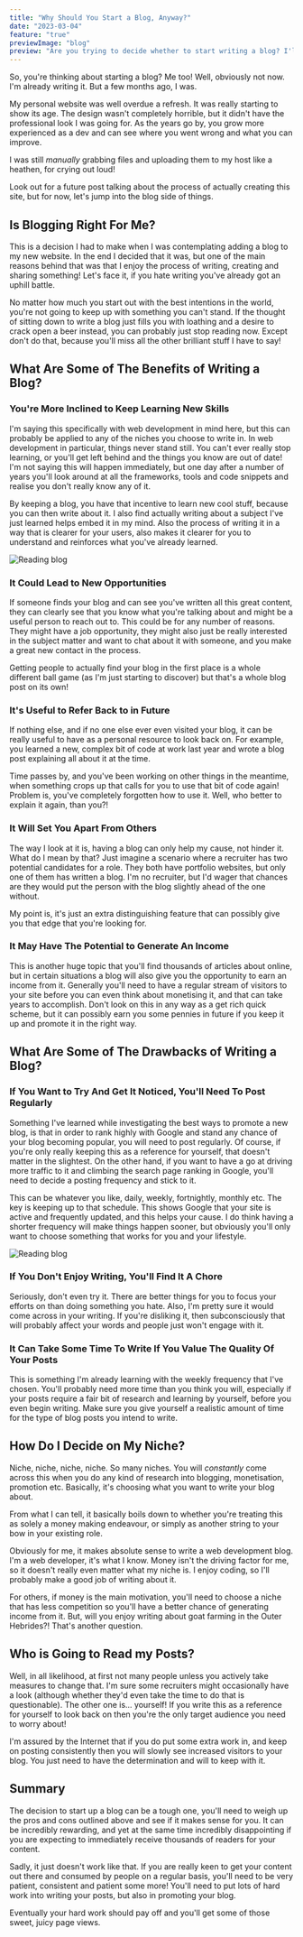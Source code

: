 ```yaml
---
title: "Why Should You Start a Blog, Anyway?"
date: "2023-03-04"
feature: "true"
previewImage: "blog"
preview: "Are you trying to decide whether to start writing a blog? I'll discuss some of the benefits (and the drawbacks) and you can see if it sounds right for you."
---
```


So, you're thinking about starting a blog? Me too! Well, obviously not now. I'm already writing it. But a few months ago, I was.

My personal website was well overdue a refresh. It was really starting to show its age. The design wasn't completely horrible, but it didn't have the professional look I was going for. As the years go by, you grow more experienced as a dev and can see where you went wrong and what you can improve.

I was still _manually_ grabbing files and uploading them to my host like a heathen, for crying out loud!

Look out for a future post talking about the process of actually creating this site, but for now, let's jump into the blog side of things.

## Is Blogging Right For Me?

This is a decision I had to make when I was contemplating adding a blog to my new website. In the end I decided that it was, but one of the main reasons behind that was that I enjoy the process of writing, creating and sharing something! Let's face it, if you hate writing you've already got an uphill battle.

No matter how much you start out with the best intentions in the world, you're not going to keep up with something you can't stand. If the thought of sitting down to write a blog just fills you with loathing and a desire to crack open a beer instead, you can probably just stop reading now. Except don't do that, because you'll miss all the other brilliant stuff I have to say!

## What Are Some of The Benefits of Writing a Blog?

### You're More Inclined to Keep Learning New Skills

I'm saying this specifically with web development in mind here, but this can probably be applied to any of the niches you choose to write in. In web development in particular, things never stand still. You can't ever really stop learning, or you'll get left behind and the things you know are out of date! I'm not saying this will happen immediately, but one day after a number of years you'll look around at all the frameworks, tools and code snippets and realise you don't really know any of it.

By keeping a blog, you have that incentive to learn new cool stuff, because you can then write about it. I also find actually writing about a subject I've just learned helps embed it in my mind. Also the process of writing it in a way that is clearer for your users, also makes it clearer for you to understand and reinforces what you've already learned.

![Reading blog](../images/blog3.webp "inline")

### It Could Lead to New Opportunities

If someone finds your blog and can see you've written all this great content, they can clearly see that you know what you're talking about and might be a useful person to reach out to. This could be for any number of reasons. They might have a job opportunity, they might also just be really interested in the subject matter and want to chat about it with someone, and you make a great new contact in the process.

Getting people to actually find your blog in the first place is a whole different ball game (as I'm just starting to discover) but that's a whole blog post on its own!

### It's Useful to Refer Back to in Future

If nothing else, and if no one else ever even visited your blog, it can be really useful to have as a personal resource to look back on. For example, you learned a new, complex bit of code at work last year and wrote a blog post explaining all about it at the time.

Time passes by, and you've been working on other things in the meantime, when something crops up that calls for you to use that bit of code again! Problem is, you've completely forgotten how to use it. Well, who better to explain it again, than you?!

### It Will Set You Apart From Others

The way I look at it is, having a blog can only help my cause, not hinder it. What do I mean by that? Just imagine a scenario where a recruiter has two potential candidates for a role. They both have portfolio websites, but only one of them has written a blog. I'm no recruiter, but I'd wager that chances are they would put the person with the blog slightly ahead of the one without.

My point is, it's just an extra distinguishing feature that can possibly give you that edge that you're looking for.

### It May Have The Potential to Generate An Income

This is another huge topic that you'll find thousands of articles about online, but in certain situations a blog will also give you the opportunity to earn an income from it. Generally you'll need to have a regular stream of visitors to your site before you can even think about monetising it, and that can take years to accomplish. Don't look on this in any way as a get rich quick scheme, but it can possibly earn you some pennies in future if you keep it up and promote it in the right way.

## What Are Some of The Drawbacks of Writing a Blog?

### If You Want to Try And Get It Noticed, You'll Need To Post Regularly

Something I've learned while investigating the best ways to promote a new blog, is that in order to rank highly with Google and stand any chance of your blog becoming popular, you will need to post regularly. Of course, if you're only really keeping this as a reference for yourself, that doesn't matter in the slightest. On the other hand, if you want to have a go at driving more traffic to it and climbing the search page ranking in Google, you'll need to decide a posting frequency and stick to it.

This can be whatever you like, daily, weekly, fortnightly, monthly etc. The key is keeping up to that schedule. This shows Google that your site is active and frequently updated, and this helps your cause. I do think having a shorter frequency will make things happen sooner, but obviously you'll only want to choose something that works for you and your lifestyle.

![Reading blog](../images/blog2.webp "inline")

### If You Don't Enjoy Writing, You'll Find It A Chore

Seriously, don't even try it. There are better things for you to focus your efforts on than doing something you hate. Also, I'm pretty sure it would come across in your writing. If you're disliking it, then subconsciously that will probably affect your words and people just won't engage with it.

### It Can Take Some Time To Write If You Value The Quality Of Your Posts

This is something I'm already learning with the weekly frequency that I've chosen. You'll probably need more time than you think you will, especially if your posts require a fair bit of research and learning by yourself, before you even begin writing. Make sure you give yourself a realistic amount of time for the type of blog posts you intend to write.

## How Do I Decide on My Niche?

Niche, niche, niche, niche. So many niches. You will _constantly_ come across this when you do any kind of research into blogging, monetisation, promotion etc. Basically, it's choosing what you want to write your blog about.

From what I can tell, it basically boils down to whether you're treating this as solely a money making endeavour, or simply as another string to your bow in your existing role.

Obviously for me, it makes absolute sense to write a web development blog. I'm a web developer, it's what I know. Money isn't the driving factor for me, so it doesn't really even matter what my niche is. I enjoy coding, so I'll probably make a good job of writing about it.

For others, if money is the main motivation, you'll need to choose a niche that has less competition so you'll have a better chance of generating income from it. But, will you enjoy writing about goat farming in the Outer Hebrides?! That's another question.

## Who is Going to Read my Posts?

Well, in all likelihood, at first not many people unless you actively take measures to change that. I'm sure some recruiters might occasionally have a look (although whether they'd even take the time to do that is questionable). The other one is... yourself! If you write this as a reference for yourself to look back on then you're the only target audience you need to worry about!

I'm assured by the Internet that if you do put some extra work in, and keep on posting consistently then you will slowly see increased visitors to your blog. You just need to have the determination and will to keep with it.

## Summary

The decision to start up a blog can be a tough one, you'll need to weigh up the pros and cons outlined above and see if it makes sense for you. It can be incredibly rewarding, and yet at the same time incredibly disappointing if you are expecting to immediately receive thousands of readers for your content.

Sadly, it just doesn't work like that. If you are really keen to get your content out there and consumed by people on a regular basis, you'll need to be very patient, consistent and patient some more! You'll need to put lots of hard work into writing your posts, but also in promoting your blog.

Eventually your hard work should pay off and you'll get some of those sweet, juicy page views.
